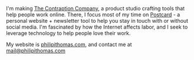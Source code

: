 
I'm making [The Contraption Company](https://github.com/contraptionco), a product studio crafting tools that help people work online. There, I focus most of my time on [Postcard](https://postcard.page) - a personal website + newsletter tool to help you stay in touch with or without social media. I'm fascinated by how the Internet affects labor, and I seek to leverage technology to help people love their work.

My website is [philipithomas.com](https://www.philipithomas.com), and contact me at [mail@philipithomas.com](mailto:mail@philipithomas.com)
